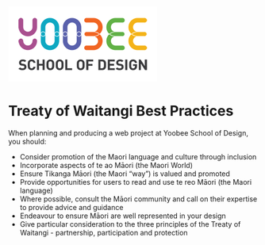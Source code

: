 [![Yoobee School of Design](../images/yoobee-logo-300w.png)](http://yoobee.ac.nz)

# Treaty of Waitangi Best Practices

When planning and producing a web project at Yoobee School of Design, you should:

* Consider promotion of the Maori language and culture through inclusion
* Incorporate aspects of te ao Māori (the Maori World)
* Ensure Tikanga Māori (the Maori “way”) is valued and promoted
* Provide opportunities for users to read and use te reo Māori (the Maori language) 
* Where possible, consult the Māori community and call on their expertise to provide advice and guidance
* Endeavour to ensure Māori are well represented in your design
* Give particular consideration to the three principles of the Treaty of Waitangi - partnership, participation and protection
